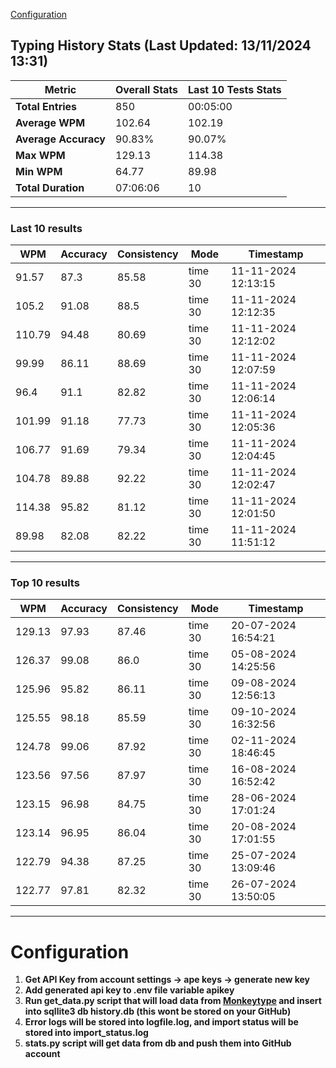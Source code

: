 
[Configuration](#configuration)
## Typing History Stats (Last Updated: 13/11/2024 13:31)

| **Metric**               | **Overall Stats**       | **Last 10 Tests Stats**  |
|--------------------------|-------------------------|--------------------------|
| **Total Entries**        | 850           | 00:05:00                       |
| **Average WPM**          | 102.64           | 102.19    |
| **Average Accuracy**     | 90.83%          | 90.07%   |
| **Max WPM**              | 129.13               | 114.38        |
| **Min WPM**              | 64.77               | 89.98                        |
| **Total Duration**       | 07:06:06        | 10                        |


---

### Last 10 results

| WPM | Accuracy | Consistency | Mode | Timestamp |
| --- | -------- | ----------- | ---- | --------- |
| 91.57 | 87.3 | 85.58 | time 30 | 11-11-2024 12:13:15 |
| 105.2 | 91.08 | 88.5 | time 30 | 11-11-2024 12:12:35 |
| 110.79 | 94.48 | 80.69 | time 30 | 11-11-2024 12:12:02 |
| 99.99 | 86.11 | 88.69 | time 30 | 11-11-2024 12:07:59 |
| 96.4 | 91.1 | 82.82 | time 30 | 11-11-2024 12:06:14 |
| 101.99 | 91.18 | 77.73 | time 30 | 11-11-2024 12:05:36 |
| 106.77 | 91.69 | 79.34 | time 30 | 11-11-2024 12:04:45 |
| 104.78 | 89.88 | 92.22 | time 30 | 11-11-2024 12:02:47 |
| 114.38 | 95.82 | 81.12 | time 30 | 11-11-2024 12:01:50 |
| 89.98 | 82.08 | 82.22 | time 30 | 11-11-2024 11:51:12 |


 --- 

### Top 10 results

| WPM | Accuracy | Consistency | Mode | Timestamp |
| --- | -------- | ----------- | ---- | --------- |
| 129.13 | 97.93 | 87.46 | time 30 | 20-07-2024 16:54:21 |
| 126.37 | 99.08 | 86.0 | time 30 | 05-08-2024 14:25:56 |
| 125.96 | 95.82 | 86.11 | time 30 | 09-08-2024 12:56:13 |
| 125.55 | 98.18 | 85.59 | time 30 | 09-10-2024 16:32:56 |
| 124.78 | 99.06 | 87.92 | time 30 | 02-11-2024 18:46:45 |
| 123.56 | 97.56 | 87.97 | time 30 | 16-08-2024 16:52:42 |
| 123.15 | 96.98 | 84.75 | time 30 | 28-06-2024 17:01:24 |
| 123.14 | 96.95 | 86.04 | time 30 | 20-08-2024 17:01:55 |
| 122.79 | 94.38 | 87.25 | time 30 | 25-07-2024 13:09:46 |
| 122.77 | 97.81 | 82.32 | time 30 | 26-07-2024 13:50:05 |


 --- 


# Configuration

1. **Get API Key from account settings -> ape keys -> generate new key**
2. **Add generated api key to .env file variable apikey**
3. **Run get_data.py script that will load data from [Monkeytype](https://monkeytype.com/) and insert into sqllite3 db history.db (this wont be stored on your GitHub)**
4. **Error logs will be stored into logfile.log, and import status will be stored into import_status.log**
5. **stats.py script will get data from db and push them into GitHub account**
    
    